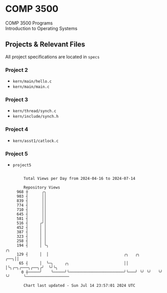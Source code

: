 # COMP 3500
COMP 3500 Programs  
Introduction to Operating Systems  
## Projects & Relevant Files
All project specifications are located in `specs`
### Project 2
- `kern/main/hello.c`
- `kern/main/main.c`
### Project 3
- `kern/thread/synch.c`
- `kern/include/synch.h`
### Project 4
- `kern/asst1/catlock.c`
### Project 5
- `project5`

```

        Total Views per Day from 2024-04-16 to 2024-07-14

        Repository Views
     968 ┼      ╭╮
     903 ┤      ││
     839 ┤      ││
     774 ┤      ││
     710 ┤      ││
     645 ┤      ││
     581 ┤      ││
     516 ┤     ╭╯│
     452 ┤     │ │
     387 ┤     │ │
     323 ┤     │ │
     258 ┤     │ │
     194 ┤     │ ╰╮                                                          ╭╮
     129 ┤     │  │                                 ╭╮   ╭╮              ╭──╮││
      65 ┤     │  ╰─╮     ╭╮                        ││   │╰╮╭─╮╭───╮╭──╮╭╯  ╰╯╰╮
       0 ┼─────╯    ╰─────╯╰────────────────────────╯╰───╯ ╰╯ ╰╯   ╰╯  ╰╯      ╰───────────────────

        Chart last updated - Sun Jul 14 23:57:01 2024 UTC
        
```

